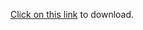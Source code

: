 [Click on this link](https://drive.google.com/file/d/1RlA4VE6cxaOVWT1ku1LMDB0mIOllnBRf/view?usp=sharing) to download.
